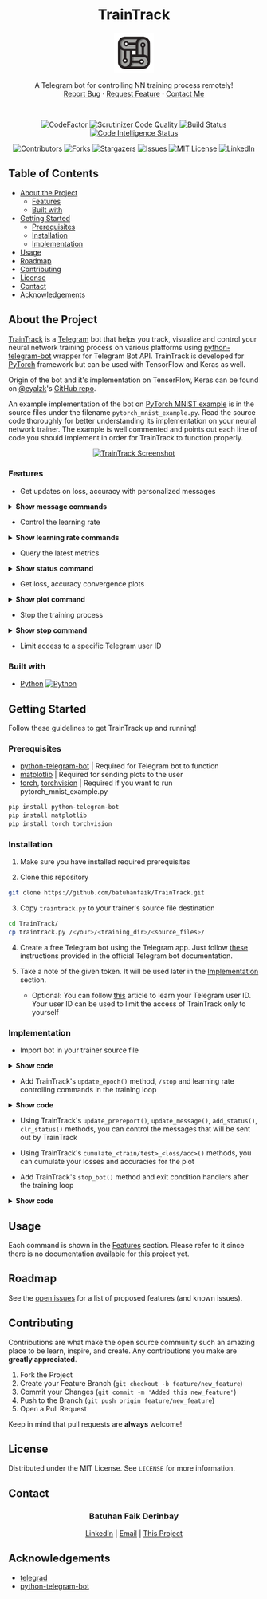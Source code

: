 <!-- INTRO -->

<h1 align="center">TrainTrack</h1>
<p align="center">
  <a href="https://github.com/batuhanfaik/TrainTrack">
    <img src="https://github.com/batuhanfaik/TrainTrack/blob/master/img/logo.png" alt="TrainTrack" height="80" />
  </a>
</p>
<p align="center">
  A Telegram bot for controlling NN training process remotely!
  <br/>
  <a href="https://github.com/batuhanfaik/TrainTrack/issues">Report Bug</a>
  ·
  <a href="https://github.com/batuhanfaik/TrainTrack/issues">Request Feature</a>
  ·
  <a href="mailto:batuhan@derinbay.com">Contact Me</a>
</p>
<br/>
<div class="badges_quality">
  <p align="center">
    <a href="https://www.codefactor.io/repository/github/batuhanfaik/traintrack"><img src="https://www.codefactor.io/repository/github/batuhanfaik/traintrack/badge?s=f80b4d54be8cacf5cdd84ed3b022758feef5804c" alt="CodeFactor" /></a>
    <a href="https://scrutinizer-ci.com/g/batuhanfaik/TrainTrack/"><img src="https://scrutinizer-ci.com/g/batuhanfaik/TrainTrack/badges/quality-score.png?b=master" alt="Scrutinizer Code Quality" /></a>
    <a href="https://scrutinizer-ci.com/g/batuhanfaik/TrainTrack/build-status/master"><img src="https://scrutinizer-ci.com/g/batuhanfaik/TrainTrack/badges/build.png?b=master" alt="Build Status" /></a>
    <a href="https://scrutinizer-ci.com/code-intelligence"><img src="https://scrutinizer-ci.com/g/batuhanfaik/TrainTrack/badges/code-intelligence.svg?b=master" alt="Code Intelligence Status" /></a>
  </p>
</div>
<div class="badges_repo">
  <p align="center">
    <a href="https://github.com/batuhanfaik/TrainTrack/graphs/contributors"><img src="https://img.shields.io/github/contributors/batuhanfaik/TrainTrack.svg?style=flat" alt="Contributors" /></a>
    <a href="https://github.com/batuhanfaik/TrainTrack/network/members"><img src="https://img.shields.io/github/forks/batuhanfaik/TrainTrack.svg?style=flat" alt="Forks" /></a>
    <a href="https://github.com/batuhanfaik/TrainTrack/stargazers"><img src="https://img.shields.io/github/stars/batuhanfaik/TrainTrack.svg?style=flat" alt="Stargazers" /></a>
    <a href="https://github.com/batuhanfaik/TrainTrack/issues"><img src="https://img.shields.io/github/issues/batuhanfaik/TrainTrack.svg?style=flat" alt="Issues" /></a>
    <a href="https://github.com/batuhanfaik/TrainTrack/blob/master/LICENSE"><img src="https://img.shields.io/github/license/batuhanfaik/TrainTrack" alt="MIT License" /></a>
    <a href="https://linkedin.com/in/batuhanderinbay"><img src="https://img.shields.io/badge/-LinkedIn-black.svg?style=flat&logo=linkedin&colorB=555" alt="LinkedIn" /></a>
  </p>
</div>

<!-- TABLE OF CONTENTS -->

## Table of Contents

-   [About the Project](#about-the-project)
    -   [Features](#features)
    -   [Built with](#built-with)
-   [Getting Started](#getting-started)
    -   [Prerequisites](#prerequisites)
    -   [Installation](#installation)
    -   [Implementation](#implementation)
-   [Usage](#usage)
-   [Roadmap](#roadmap)
-   [Contributing](#contributing)
-   [License](#license)
-   [Contact](#contact)
-   [Acknowledgements](#acknowledgements)

<!-- ABOUT THE PROJECT -->

## About the Project

[TrainTrack](https://github.com/batuhanfaik/TrainTrack/) is a [Telegram](https://telegram.org/) bot that helps you track, visualize and control your neural network training process on various platforms using [python-telegram-bot](https://github.com/python-telegram-bot/python-telegram-bot) wrapper for Telegram Bot API. TrainTrack is developed for [PyTorch](https://pytorch.org/) framework but can be used with TensorFlow and Keras as well.

Origin of the bot and it's implementation on TenserFlow, Keras can be found on [@eyalzk](https://eyalzk.github.io/)'s [GitHub repo](https://github.com/eyalzk/telegrad).

An example implementation of the bot on [PyTorch MNIST example](https://github.com/pytorch/examples/tree/master/mnist) is in the source files under the filename `pytorch_mnist_example.py`. Read the source code thoroughly for better understanding its implementation on your neural network trainer. The example is well commented and points out each line of code you should implement in order for TrainTrack to function properly.

<p align="center"><a href="https://github.com/batuhanfaik/TrainTrack">
  <img srcset="https://github.com/batuhanfaik/TrainTrack/blob/master/img/screenshot.png 2164w"
             sizes="(max-width: 2164px) 240px,
                    (max-width: 2164px) 320px,
                    (max-width: 2164px) 480px,
                    640px"
             src="https://github.com/batuhanfaik/TrainTrack/blob/master/img/screenshot.png" alt="TrainTrack Screenshot" width="640">
  </a>
</p>

### Features

-   Get updates on loss, accuracy with personalized messages
<details><summary><b>Show message commands</b></summary>
<br/>
<p align="center"><a href="https://github.com/batuhanfaik/TrainTrack#features">
  <img srcset="https://github.com/batuhanfaik/TrainTrack/blob/master/img/update_messages.gif 510w"
             sizes="(max-width: 510px) 192px,
                    (max-width: 510px) 256px,
                    (max-width: 510px) 383px,
                    510px"
             src="https://github.com/batuhanfaik/TrainTrack/blob/master/img/update_messages.gif" alt="TrainTrack Update Messages" width="510">
  </a>
</p>
</details>

-   Control the learning rate
<details><summary><b>Show learning rate commands</b></summary>
<br/>
<p align="center"><a href="https://github.com/batuhanfaik/TrainTrack#features">
  <img srcset="https://github.com/batuhanfaik/TrainTrack/blob/master/img/learning_rate.gif 510w"
             sizes="(max-width: 510px) 192px,
                    (max-width: 510px) 256px,
                    (max-width: 510px) 383px,
                    510px"
             src="https://github.com/batuhanfaik/TrainTrack/blob/master/img/learning_rate.gif" alt="TrainTrack Update Messages" width="510">
  </a>
</p>
</details>

-   Query the latest metrics
<details><summary><b>Show status command</b></summary>
<br/>
<p align="center"><a href="https://github.com/batuhanfaik/TrainTrack#features">
  <img srcset="https://github.com/batuhanfaik/TrainTrack/blob/master/img/status.gif 510w"
             sizes="(max-width: 510px) 192px,
                    (max-width: 510px) 256px,
                    (max-width: 510px) 383px,
                    510px"
             src="https://github.com/batuhanfaik/TrainTrack/blob/master/img/status.gif" alt="TrainTrack Update Messages" width="510">
  </a>
</p>
</details>

-   Get loss, accuracy convergence plots
<details><summary><b>Show plot command</b></summary>
<br/>
<p align="center"><a href="https://github.com/batuhanfaik/TrainTrack#features">
  <img srcset="https://github.com/batuhanfaik/TrainTrack/blob/master/img/plot.gif 510w"
             sizes="(max-width: 510px) 192px,
                    (max-width: 510px) 256px,
                    (max-width: 510px) 383px,
                    510px"
             src="https://github.com/batuhanfaik/TrainTrack/blob/master/img/plot.gif" alt="TrainTrack Update Messages" width="510">
  </a>
</p>
</details>

-   Stop the training process
<details><summary><b>Show stop command</b></summary>
<br/>
<p align="center"><a href="https://github.com/batuhanfaik/TrainTrack#features">
  <img srcset="https://github.com/batuhanfaik/TrainTrack/blob/master/img/stop.gif 510w"
             sizes="(max-width: 510px) 192px,
                    (max-width: 510px) 256px,
                    (max-width: 510px) 383px,
                    510px"
             src="https://github.com/batuhanfaik/TrainTrack/blob/master/img/stop.gif" alt="TrainTrack Update Messages" width="510">
  </a>
</p>
</details>

-   Limit access to a specific Telegram user ID

### Built with

-   [Python](https://www.python.org/)
<a href="https://www.python.org/downloads/release/python-370/"><img src="https://img.shields.io/badge/python-3.7-blue.svg" alt="Python" /></a>

<!-- GETTING STARTED -->

## Getting Started

Follow these guidelines to get TrainTrack up and running!

### Prerequisites

-   [python-telegram-bot](https://pypi.org/project/python-telegram-bot/) | Required for Telegram bot to function
-   [matplotlib](https://matplotlib.org/users/installing.html) | Required for sending plots to the user
-   [torch](https://pytorch.org/get-started/locally/), [torchvision](https://pypi.org/project/torchvision/) | Required if you want to run pytorch_mnist_example.py

```sh
pip install python-telegram-bot
pip install matplotlib
pip install torch torchvision
```

### Installation

1. Make sure you have installed required prerequisites

2. Clone this repository

```sh
git clone https://github.com/batuhanfaik/TrainTrack.git
```

3. Copy `traintrack.py` to your trainer's source file destination

```sh
cd TrainTrack/
cp traintrack.py /<your>/<training_dir>/<source_files>/
```

4. Create a free Telegram bot using the Telegram app. Just follow [these](https://core.telegram.org/bots#6-botfather) instructions provided in the official Telegram bot documentation.

5. Take a note of the given token. It will be used later in the [Implementation](#implementation) section.
   * Optional: You can follow [this](https://bigone.zendesk.com/hc/en-us/articles/360008014894-How-to-get-the-Telegram-user-ID-) article to learn your Telegram user ID. Your user ID can be used to limit the
  access of TrainTrack only to yourself

### Implementation

-  Import bot in your trainer source file

<details><summary><b>Show code</b></summary>

Following piece of code is all you need to import TrainTrack into your project

```python
# Import TrainTrack Bot
from traintrack import TrainTrack

telegram_token = "TOKEN"  # TrainTrack's token
# User id is optional and can be kept as None.
# However highly recommended as it limits the access to you alone.
telegram_user_id = None  # Telegram user id (integer):
# Create a TrainTrack Bot instance
TrainTrack = TrainTrack(token=telegram_token, user_id=telegram_user_id)
# Activate the bot
TrainTrack.activate_bot()
```

</details>

-   Add TrainTrack's `update_epoch()` method, `/stop` and learning rate controlling
commands in the training loop

<details><summary><b>Show code</b></summary>

Following piece of code is needed to be placed in your training loop

```python
# Update the epoch variable in TrainTrack in order to keep track of
# the current epoch
TrainTrack.update_epoch(epoch)
# Force break epoch loop when the user stops training
if TrainTrack.stop_train_flag:
    break
# Manually control learning rate using TrainTrack
if TrainTrack.learning_rate is not None:
    for param_group in optimizer.param_groups:
        param_group["lr"] = TrainTrack.learning_rate
```

</details>

-   Using TrainTrack's `update_prereport()`, `update_message()`, `add_status()`, `clr_status()` methods, you can control the messages that will be sent out by TrainTrack

-   Using TrainTrack's `cumulate_<train/test>_<loss/acc>()` methods, you can cumulate your losses and
accuracies for the plot

-   Add TrainTrack's `stop_bot()` method and exit condition handlers after the training
loop

<details><summary><b>Show code</b></summary>

Following piece of code is needed to be placed after your training loop

```python
# Exit conditions handling for TrainTrack
# Notifies the user whether the training has terminated or finished after completing all epochs
if TrainTrack.stop_train_flag:
    print("Training stopped by {}!".format(TrainTrack.name))
    TrainTrack.send_message("Training stopped by {}!".format(TrainTrack.name))
else:
    print("Training complete. {} out!".format(TrainTrack.name))
    TrainTrack.send_message("Training complete. {} out!".format(TrainTrack.name))
# Stop TrainTrack Bot instance at the end of training
TrainTrack.stop_bot()
```

</details>

<!-- USAGE EXAMPLES -->

## Usage

Each command is shown in the [Features](#features) section. Please refer to it since there is no documentation available for this project yet.

<!-- ROADMAP -->

## Roadmap

See the [open issues](https://github.com/batuhanfaik/TrainTrack/issues) for a list of proposed features (and known issues).

<!-- CONTRIBUTING -->

## Contributing

Contributions are what make the open source community such an amazing place to be learn, inspire, and create. Any contributions you make are **greatly appreciated**.

1.  Fork the Project
2.  Create your Feature Branch (`git checkout -b feature/new_feature`)
3.  Commit your Changes (`git commit -m 'Added this new_feature'`)
4.  Push to the Branch (`git push origin feature/new_feature`)
5.  Open a Pull Request

Keep in mind that pull requests are **always** welcome!

<!-- LICENSE -->

## License

Distributed under the MIT License. See `LICENSE` for more information.

<!-- CONTACT -->

## Contact

<h3 align="center">Batuhan Faik Derinbay</h3>
<p align="center">
  <a href="https://www.linkedin.com/in/batuhanderinbay/">LinkedIn</a>
   |
  <a href="mailto:batuhan@derinbay.com">Email</a>
   |
  <a href="https://github.com/batuhanfaik/traintrack">This Project</a>
</p>

<!-- ACKNOWLEDGEMENTS -->

## Acknowledgements

-   [telegrad](https://github.com/eyalzk/telegrad)
-   [python-telegram-bot](https://github.com/python-telegram-bot/python-telegram-bot)
